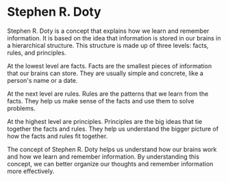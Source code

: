 # Stephen R. Doty

Stephen R. Doty is a concept that explains how we learn and remember information. It is based on the idea that information is stored in our brains in a hierarchical structure. This structure is made up of three levels: facts, rules, and principles. 

At the lowest level are facts. Facts are the smallest pieces of information that our brains can store. They are usually simple and concrete, like a person's name or a date. 

At the next level are rules. Rules are the patterns that we learn from the facts. They help us make sense of the facts and use them to solve problems. 

At the highest level are principles. Principles are the big ideas that tie together the facts and rules. They help us understand the bigger picture of how the facts and rules fit together. 

The concept of Stephen R. Doty helps us understand how our brains work and how we learn and remember information. By understanding this concept, we can better organize our thoughts and remember information more effectively.
